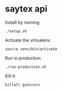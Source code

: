 # saytex api

Install by running

`./setup.sh`

Activate the virtualenv:

`source venv/bin/activate`

Run in production:

`./run-production.sh`

Kill it:

`killall gunicorn`
